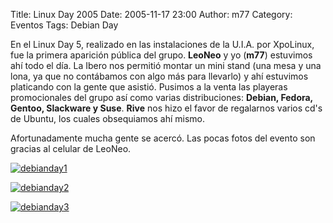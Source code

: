 Title: Linux Day 2005
Date: 2005-11-17 23:00
Author: m77
Category: Eventos
Tags: Debian Day

En el Linux Day 5, realizado en las instalaciones de la U.I.A. por XpoLinux, fue la primera aparición pública del grupo. __LeoNeo__ y yo (__m77__) estuvimos ahí todo el día. La Ibero nos permitió montar un mini stand (una mesa y una lona, ya que no contábamos con algo más para llevarlo) y ahí estuvimos platicando con la gente que asistió. Pusimos a la venta las playeras promocionales del grupo así como varias distribuciones: __Debian, Fedora, Gentoo, Slackware y Suse__. __Rive__ nos hizo el favor de regalarnos varios cd's de Ubuntu, los cuales obsequiamos ahí mismo.

Afortunadamente mucha gente se acercó. Las pocas fotos del evento son gracias al celular de LeoNeo.

[![debianday1]({attach}2005-11-17-linux-day-05/01b.jpg)]({attach}2005-11-17-linux-day-05/01b.jpg)

[![debianday2]({attach}2005-11-17-linux-day-05/02b.jpg)]({attach}2005-11-17-linux-day-05/02b.jpg)

[![debianday3]({attach}2005-11-17-linux-day-05/03b.jpg)]({attach}2005-11-17-linux-day-05/03b.jpg)
